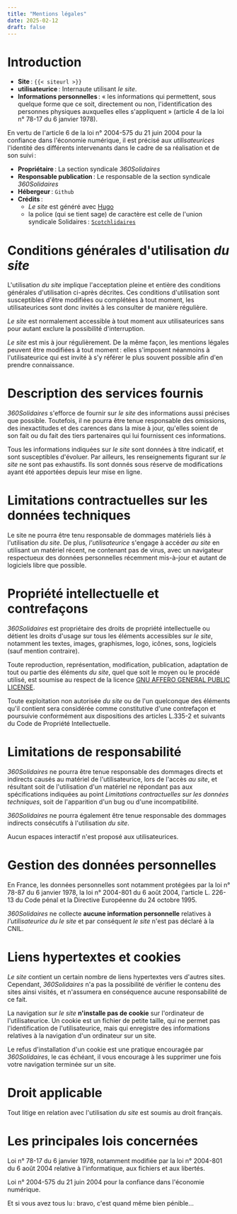 ```yaml
---
title: "Mentions légales"
date: 2025-02-12
draft: false
---
```


Introduction
============

- **Site** : `{{< siteurl >}}`
- **utilisateurice** : Internaute utilisant _le site_.
- **Informations personnelles** : « les informations qui permettent, sous quelque forme que ce soit, directement ou non, l'identification des personnes physiques auxquelles elles s'appliquent » (article 4 de la loi n° 78-17 du 6 janvier 1978).

En vertu de l'article 6 de la loi n° 2004-575 du 21 juin 2004 pour la confiance dans l'économie numérique, il est précisé aux _utilisateurices_ l'identité des différents intervenants dans le cadre de sa réalisation et de son suivi :

- **Propriétaire** : La section syndicale _360Solidaires_
- **Responsable publication** : Le responsable de la section syndicale _360Solidaires_
- **Hébergeur** : `Github`
- **Crédits** :
    - _Le site_ est généré avec [Hugo](http://gohugo.io/)
    - la police (qui se tient sage) de caractère est celle de l'union syndicale Solidaires : [`Scotchlidaires`][scotchlidaires]


Conditions générales d'utilisation _du site_
============================================

L'utilisation _du site_ implique l'acceptation pleine et entière des conditions générales d'utilisation ci-après décrites. Ces conditions d'utilisation sont susceptibles d'être modifiées ou complétées à tout moment, les utilisateurices sont donc invités à les consulter de manière régulière.

_Le site_ est normalement accessible à tout moment aux utilisateurices sans pour autant exclure la possibilité d'interruption.

_Le site_ est mis à jour régulièrement. De la même façon, les mentions légales peuvent être modifiées à tout moment : elles s'imposent néanmoins à l'utilisateurice qui est invité à s'y référer le plus souvent possible afin d'en prendre connaissance.


Description des services fournis
================================

_360Solidaires_ s'efforce de fournir sur _le site_ des informations aussi précises que possible. Toutefois, il ne pourra être tenue responsable des omissions, des inexactitudes et des carences dans la mise à jour, qu'elles soient de son fait ou du fait des tiers partenaires qui lui fournissent ces informations.

Tous les informations indiquées sur _le site_ sont données à titre indicatif, et sont susceptibles d'évoluer. Par ailleurs, les renseignements figurant sur _le site_ ne sont pas exhaustifs. Ils sont donnés sous réserve de modifications ayant été apportées depuis leur mise en ligne.


Limitations contractuelles sur les données techniques
=====================================================

Le site ne pourra être tenu responsable de dommages matériels liés à l'utilisation _du site_. De plus, _l'utilisateurice_ s'engage à accéder _au site_ en utilisant un matériel récent, ne contenant pas de virus, avec un navigateur respectueux des données personnelles récemment mis-à-jour et autant de logiciels libre que possible.


Propriété intellectuelle et contrefaçons
========================================

_360Solidaires_ est propriétaire des droits de propriété intellectuelle ou détient les droits d'usage sur tous les éléments accessibles sur _le site_, notamment les textes, images, graphismes, logo, icônes, sons, logiciels (sauf mention contraire).

Toute reproduction, représentation, modification, publication, adaptation de tout ou partie des éléments _du site_, quel que soit le moyen ou le procédé utilisé, est soumise au respect de la licence [GNU AFFERO GENERAL PUBLIC LICENSE](https://framagit.org/hugolidaires/site-template/-/raw/stable/LICENSE.md).

Toute exploitation non autorisée _du site_ ou de l'un quelconque des éléments qu'il contient sera considérée comme constitutive d'une contrefaçon et poursuivie conformément aux dispositions des articles L.335-2 et suivants du Code de Propriété Intellectuelle.


Limitations de responsabilité
=============================

_360Solidaires_ ne pourra être tenue responsable des dommages directs et indirects causés au matériel de l'utilisateurice, lors de l'accès _au site_, et résultant soit de l'utilisation d'un matériel ne répondant pas aux spécifications indiquées au point _Limitations contractuelles sur les données techniques_, soit de l'apparition d'un bug ou d'une incompatibilité.

_360Solidaires_ ne pourra également être tenue responsable des dommages indirects consécutifs à l'utilisation _du site_.

Aucun espaces interactif n'est proposé aux utilisateurices.


Gestion des données personnelles
================================

En France, les données personnelles sont notamment protégées par la loi n° 78-87 du 6 janvier 1978, la loi n° 2004-801 du 6 août 2004, l'article L. 226-13 du Code pénal et la Directive Européenne du 24 octobre 1995.

_360Solidaires_ ne collecte **aucune information personnelle** relatives à _l'utilisateurice du le site_ et par conséquent _le site_ n'est pas déclaré à la CNIL.


Liens hypertextes et cookies
============================

_Le site_ contient un certain nombre de liens hypertextes vers d'autres sites. Cependant, _360Solidaires_ n'a pas la possibilité de vérifier le contenu des sites ainsi visités, et n'assumera en conséquence aucune responsabilité de ce fait.

La navigation sur _le site_ **n'installe pas de cookie** sur l'ordinateur de l'utilisateurice. Un cookie est un fichier de petite taille, qui ne permet pas l'identification de l'utilisateurice, mais qui enregistre des informations relatives à la navigation d'un ordinateur sur un site.

Le refus d'installation d'un cookie est une pratique encouragée par _360Solidaires_, le cas échéant, il vous encourage à les supprimer une fois votre navigation terminée sur un site.


Droit applicable
================

Tout litige en relation avec l'utilisation _du site_ est soumis au droit français.


Les principales lois concernées
===============================

Loi n° 78-17 du 6 janvier 1978, notamment modifiée par la loi n° 2004-801 du 6 août 2004 relative à l'informatique, aux fichiers et aux libertés.

Loi n° 2004-575 du 21 juin 2004 pour la confiance dans l'économie numérique.

Et si vous avez tous lu : bravo, c'est quand même bien pénible…


[scotchlidaires]: https://solidaires.org/Police-de-caracteres-logo-Solidaires/
